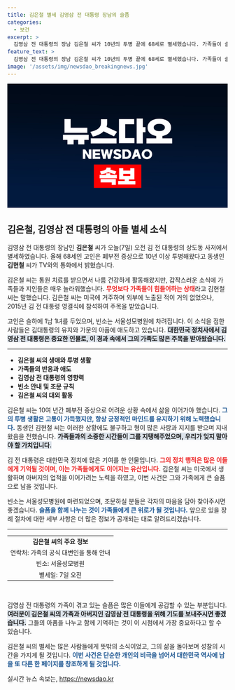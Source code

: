 ```yaml
---
title: 김은철 별세 김영삼 전 대통령 장남의 슬픔
categories:
  - 보건
excerpt: >
  김영삼 전 대통령의 장남 김은철 씨가 10년의 투병 끝에 68세로 별세했습니다. 가족들이 슬픔에 잠긴 가운데, 그는 미국에서 주목받지 않는 삶을 살았습니다. 빈소는 서울성모병원에 차려집니다.
feature_text: >
  김영삼 전 대통령의 장남 김은철 씨가 10년의 투병 끝에 68세로 별세했습니다. 가족들이 슬픔에 잠긴 가운데, 그는 미국에서 주목받지 않는 삶을 살았습니다. 빈소는 서울성모병원에 차려집니다.
image: '/assets/img/newsdao_breakingnews.jpg'
---
```


<p><img src="/assets/img/newsdao_breakingnews.jpg" alt="pcversion 속보" /></p>

<h2 data-ke-size="size26">김은철, 김영삼 전 대통령의 아들 별세 소식</h2>

<p data-ke-size="size16">김영삼 전 대통령의 장남인 <b>김은철</b> 씨가 오늘(7일) 오전 김 전 대통령의 상도동 사저에서 별세하였습니다. 올해 68세인 고인은 폐부전 증상으로 10년 이상 투병해왔다고 동생인 <b>김현철</b> 씨가 TV와의 통화에서 밝혔습니다.</p>

<p data-ke-size="size16">김은철 씨는 통원 치료를 받으면서 나름 건강하게 활동해왔지만, 갑작스러운 소식에 가족들과 지인들은 매우 놀라워했습니다. <b><span style="color: #ee2323;">무엇보다 가족들이 힘들어하는 상태</span></b>라고 김현철 씨는 말했습니다. 김은철 씨는 미국에 거주하며 외부에 노출된 적이 거의 없었으나, 2015년 김 전 대통령 영결식에 참석하여 주목을 받았습니다.</p>

<p data-ke-size="size16">고인은 슬하에 1남 1녀를 두었으며, 빈소는 서울성모병원에 차려집니다. 이 소식을 접한 사람들은 김대통령의 유지와 가문의 아픔에 애도하고 있습니다. <b><span style="background-color: #21538527;">대한민국 정치사에서 김영삼 전 대통령은 중요한 인물로, 이 경과 속에서 그의 가족도 많은 주목을 받아왔습니다.</span></b></p>

<hr />

<ul>
  <li><b>김은철 씨의 생애와 투병 생활</b></li>
  <li><b>가족들의 반응과 애도</b></li>
  <li><b>김영삼 전 대통령의 영향력</b></li>
  <li><b>빈소 안내 및 조문 규칙</b></li>
  <li><b>김은철 씨의 대외 활동</b></li>
</ul>

<p data-ke-size="size16">김은철 씨는 10여 년간 폐부전 증상으로 어려운 상황 속에서 삶을 이어가야 했습니다. <b><span style="color: #1a5490;">그의 투병 생활은 고통이 가득했지만, 항상 긍정적인 마인드를 유지하기 위해 노력했습니다.</span></b> 동생인 김현철 씨는 이러한 상황에도 불구하고 형이 많은 사랑과 지지를 받으며 지내왔음을 전했습니다. <b><span style="background-color: #21538527;">가족들과의 소중한 시간들이 그를 지탱해주었으며, 우리가 잊지 말아야 할 가치입니다.</span></b></p>

<p data-ke-size="size16">김 전 대통령은 대한민국 정치에 많은 기여를 한 인물입니다. <b><span style="color: #ee2323;">그의 정치 행적은 많은 이들에게 기억될 것이며, 이는 가족들에게도 이어지는 유산입니다.</span></b> 김은철 씨는 미국에서 생활하며 아버지의 업적을 이어가려는 노력을 하였고, 이번 사건은 그와 가족에게 큰 슬픔으로 남을 것입니다.</p>

<p data-ke-size="size16">빈소는 서울성모병원에 마련되었으며, 조문하실 분들은 각자의 마음을 담아 찾아주시면 좋겠습니다. <b><span style="color: #1a5490;">슬픔을 함께 나누는 것이 가족들에게 큰 위로가 될 것입니다.</span></b> 앞으로 있을 장례 절차에 대한 세부 사항은 더 많은 정보가 공개되는 대로 알려드리겠습니다.</p>

<hr />

<table style="width: 100%;">
  <tr>
    <td style="text-align: center; height: 17px;"><b>김은철 씨의 주요 정보</b></td>
  </tr>
  <tr>
    <td style="text-align: center; height: 17px;">연락처: 가족의 공식 대변인을 통해 안내</td>
  </tr>
  <tr>
    <td style="text-align: center; height: 17px;">빈소: 서울성모병원</td>
  </tr>
  <tr>
    <td style="text-align: center; height: 17px;">별세일: 7일 오전</td>
  </tr>
</table> 

<p data-ke-size="size16">&nbsp;</p> 

<p data-ke-size="size16">김영삼 전 대통령의 가족이 겪고 있는 슬픔은 많은 이들에게 공감할 수 있는 부분입니다. <b><span style="background-color: #21538527;">여러분이 김은철 씨의 가족과 아버지인 김영삼 전 대통령을 위해 기도를 보내주시면 좋겠습니다.</span></b> 그들의 아픔을 나누고 함께 기억하는 것이 이 시점에서 가장 중요하다고 할 수 있습니다.</p>

<p data-ke-size="size16">김은철 씨의 별세는 많은 사람들에게 뜻밖의 소식이었고, 그의 삶을 돌아보며 성찰의 시간을 가지게 될 것입니다. <b><span style="color: #1a5490;">이번 사건은 단순한 개인의 비극을 넘어서 대한민국 역사에 남을 또 다른 한 페이지를 창조하게 될 것입니다.</span></b></p>
실시간 뉴스 속보는, <a href="https://newsdao.kr" rel="dofollow">https://newsdao.kr</a>


